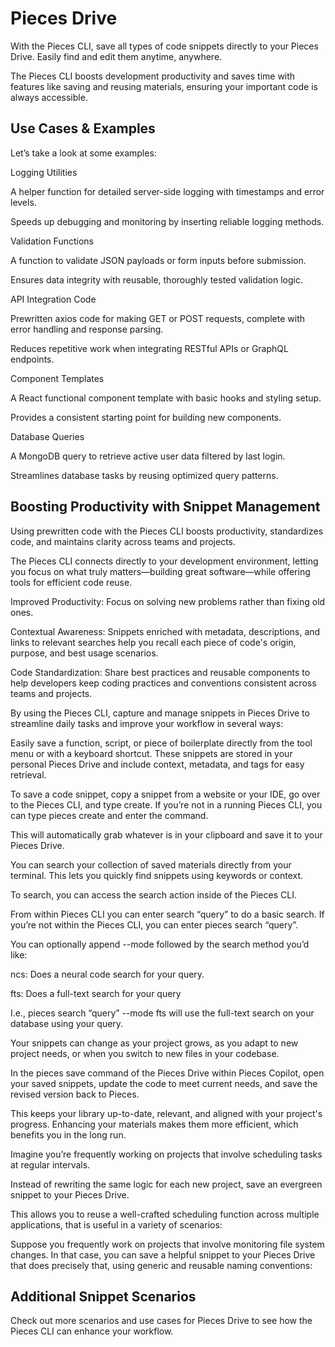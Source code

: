 # Pieces Drive

With the Pieces CLI, save all types of code snippets directly to your Pieces Drive. Easily find and edit them anytime, anywhere.

The Pieces CLI boosts development productivity and saves time with features like saving and reusing materials, ensuring your important code is always accessible.

## Use Cases & Examples

Let’s take a look at some examples:

Logging Utilities

A helper function for detailed server-side logging with timestamps and error levels.

Speeds up debugging and monitoring by inserting reliable logging methods.

Validation Functions

A function to validate JSON payloads or form inputs before submission.

Ensures data integrity with reusable, thoroughly tested validation logic.

API Integration Code

Prewritten axios code for making GET or POST requests, complete with error handling and response parsing.

Reduces repetitive work when integrating RESTful APIs or GraphQL endpoints.

Component Templates

A React functional component template with basic hooks and styling setup.

Provides a consistent starting point for building new components.

Database Queries

A MongoDB query to retrieve active user data filtered by last login.

Streamlines database tasks by reusing optimized query patterns.

## Boosting Productivity with Snippet Management

Using prewritten code with the Pieces CLI boosts productivity, standardizes code, and maintains clarity across teams and projects.

The Pieces CLI connects directly to your development environment, letting you focus on what truly matters—building great software—while offering tools for efficient code reuse.

Improved Productivity: Focus on solving new problems rather than fixing old ones.

Contextual Awareness: Snippets enriched with metadata, descriptions, and links to relevant searches help you recall each piece of code's origin, purpose, and best usage scenarios.

Code Standardization: Share best practices and reusable components to help developers keep coding practices and conventions consistent across teams and projects.

By using the Pieces CLI, capture and manage snippets in Pieces Drive to streamline daily tasks and improve your workflow in several ways:

Easily save a function, script, or piece of boilerplate directly from the tool menu or with a keyboard shortcut. These snippets are stored in your personal Pieces Drive and include context, metadata, and tags for easy retrieval.



To save a code snippet, copy a snippet from a website or your IDE, go over to the Pieces CLI, and type create. If you’re not in a running Pieces CLI, you can type pieces create and enter the command.

This will automatically grab whatever is in your clipboard and save it to your Pieces Drive.



You can search your collection of saved materials directly from your terminal. This lets you quickly find snippets using keywords or context.

To search, you can access the search action inside of the Pieces CLI.



From within Pieces CLI you can enter search “query” to do a basic search. If you’re not within the Pieces CLI, you can enter pieces search “query”.

You can optionally append --mode followed by the search method you’d like:

ncs: Does a neural code search for your query.

fts: Does a full-text search for your query

I.e., pieces search “query” --mode fts will use the full-text search on your database using your query.

Your snippets can change as your project grows, as you adapt to new project needs, or when you switch to new files in your codebase.

In the pieces save command of the Pieces Drive within Pieces Copilot, open your saved snippets, update the code to meet current needs, and save the revised version back to Pieces.

This keeps your library up-to-date, relevant, and aligned with your project's progress. Enhancing your materials makes them more efficient, which benefits you in the long run.



Imagine you’re frequently working on projects that involve scheduling tasks at regular intervals.

Instead of rewriting the same logic for each new project, save an evergreen snippet to your Pieces Drive.

This allows you to reuse a well-crafted scheduling function across multiple applications, that is useful in a variety of scenarios:

Suppose you frequently work on projects that involve monitoring file system changes. In that case, you can save a helpful snippet to your Pieces Drive that does precisely that, using generic and reusable naming conventions:

## Additional Snippet Scenarios

Check out more scenarios and use cases for Pieces Drive to see how the Pieces CLI can enhance your workflow.
